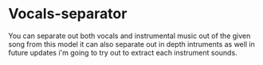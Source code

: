 # Vocals-separator

You can separate out both vocals and instrumental music out of the given song from this model it can also separate out in depth intruments as well in future updates i'm going to try out to extract each instrument sounds.
